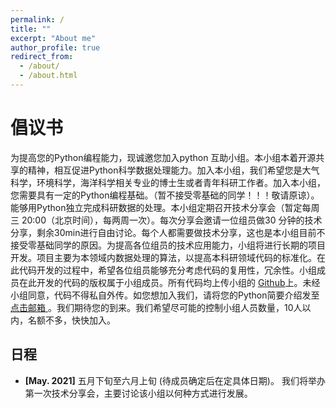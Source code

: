 ```yaml
---
permalink: /
title: ""
excerpt: "About me"
author_profile: true
redirect_from: 
  - /about/
  - /about.html
---
```

# <i class="fa fa-cog fa-spin fa-fw"></i> 倡议书 #

为提高您的Python编程能力，现诚邀您加入python 互助小组。本小组本着开源共享的精神，相互促进Python科学数据处理能力。加入本小组，我们希望您是大气科学，环境科学，海洋科学相关专业的博士生或者青年科研工作者。加入本小组，您需要具有一定的Python编程基础。（暂不接受零基础的同学！！！敬请原谅）。能够用Python独立完成科研数据的处理。本小组定期召开技术分享会（暂定每周三 20:00（北京时间），每两周一次）。每次分享会邀请一位组员做30 分钟的技术分享，剩余30min进行自由讨论。每个人都需要做技术分享，这也是本小组目前不接受零基础同学的原因。为提高各位组员的技术应用能力，小组将进行长期的项目开发。项目主要为本领域内数据处理的算法，以提高本科研领域代码的标准化。在此代码开发的过程中，希望各位组员能够充分考虑代码的复用性，冗余性。小组成员在此开发的代码的版权属于小组成员。所有代码均上传小组的 [Github](https://github.com/PythonTrainingGroup)上。未经小组同意，代码不得私自外传。如您想加入我们，请将您的Python简要介绍发至<a href="mailto: PythonTraningGroup@gmail.com">点击邮箱 </a>。我们期待您的到来。我们希望尽可能的控制小组人员数量，10人以内，名额不多，快快加入。

## <i class="fa fa-fw fa-rss "></i> 日程 ##

<ul style="width: auto; height: 300px; overflow: auto">
  <li> <b>[May. 2021]</b> 五月下旬至六月上旬 (待成员确定后在定具体日期)。 我们将举办第一次技术分享会，主要讨论该小组以何种方式进行发展。</li> 
  
